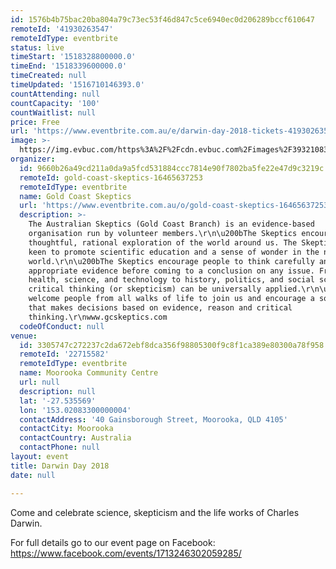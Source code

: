 ```yaml
---
id: 1576b4b75bac20ba804a79c73ec53f46d847c5ce6940ec0d206289bccf610647
remoteId: '41930263547'
remoteIdType: eventbrite
status: live
timeStart: '1518328800000.0'
timeEnd: '1518339600000.0'
timeCreated: null
timeUpdated: '1516710146393.0'
countAttending: null
countCapacity: '100'
countWaitlist: null
price: Free
url: 'https://www.eventbrite.com.au/e/darwin-day-2018-tickets-41930263547?aff=ebapi'
image: >-
  https://img.evbuc.com/https%3A%2F%2Fcdn.evbuc.com%2Fimages%2F39321083%2F240298828003%2F1%2Foriginal.jpg?s=0afff7bfb9eb61b7739c9a2941e0f062
organizer:
  id: 9660b26a49cd211a0da9a5fcd531884ccc7814e90f7802ba5fe22e47d9c3219c
  remoteId: gold-coast-skeptics-16465637253
  remoteIdType: eventbrite
  name: Gold Coast Skeptics
  url: 'https://www.eventbrite.com.au/o/gold-coast-skeptics-16465637253'
  description: >-
    The Australian Skeptics (Gold Coast Branch) is an evidence-based
    organisation run by volunteer members.\r\n\u200bThe Skeptics encourage
    thoughtful, rational exploration of the world around us. The Skeptics are
    keen to promote scientific education and a sense of wonder in the natural
    world.\r\n\u200bThe Skeptics encourage people to think carefully and seek
    appropriate evidence before coming to a conclusion on any issue. From
    health, science, and technology to history, politics, and social sciences -
    critical thinking (or skepticism) can be universally applied.\r\n\u200bWe
    welcome people from all walks of life to join us and encourage a society
    that makes decisions based on evidence, reason and critical
    thinking.\r\nwww.gcskeptics.com
  codeOfConduct: null
venue:
  id: 3305747c272237c2da672ebf8dca356f98805300f9c8f1ca389e80300a78f958
  remoteId: '22715582'
  remoteIdType: eventbrite
  name: Moorooka Community Centre
  url: null
  description: null
  lat: '-27.535569'
  lon: '153.02083300000004'
  contactAddress: '40 Gainsborough Street, Moorooka, QLD 4105'
  contactCity: Moorooka
  contactCountry: Australia
  contactPhone: null
layout: event
title: Darwin Day 2018
date: null

---
```

<P>Come and celebrate science, skepticism and the life works of Charles Darwin.</P>
<P>For full details go to our event page on Facebook: <A HREF="https://www.facebook.com/events/1713246302059285/%20" TARGET="_blank" TITLE="Darwin Day 2018" REL="noreferrer noopener nofollow noopener noreferrer nofollow">https://www.facebook.com/events/1713246302059285/ </A></P>
